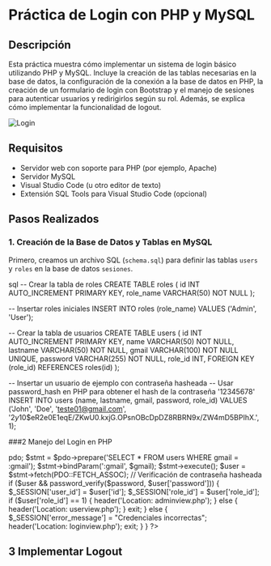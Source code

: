 # Práctica de Login con PHP y MySQL

## Descripción
Esta práctica muestra cómo implementar un sistema de login básico utilizando PHP y MySQL. Incluye la creación de las tablas necesarias en la base de datos, la configuración de la conexión a la base de datos en PHP, la creación de un formulario de login con Bootstrap y el manejo de sesiones para autenticar usuarios y redirigirlos según su rol. Además, se explica cómo implementar la funcionalidad de logout.

![Login](images/login.png)

## Requisitos
- Servidor web con soporte para PHP (por ejemplo, Apache)
- Servidor MySQL
- Visual Studio Code (u otro editor de texto)
- Extensión SQL Tools para Visual Studio Code (opcional)

## Pasos Realizados

### 1. Creación de la Base de Datos y Tablas en MySQL
Primero, creamos un archivo SQL (`schema.sql`) para definir las tablas `users` y `roles` en la base de datos `sesiones`.

sql
-- Crear la tabla de roles
CREATE TABLE roles (
    id INT AUTO_INCREMENT PRIMARY KEY,
    role_name VARCHAR(50) NOT NULL
);

-- Insertar roles iniciales
INSERT INTO roles (role_name) VALUES ('Admin', 'User');

-- Crear la tabla de usuarios
CREATE TABLE users (
    id INT AUTO_INCREMENT PRIMARY KEY,
    name VARCHAR(50) NOT NULL,
    lastname VARCHAR(50) NOT NULL,
    gmail VARCHAR(100) NOT NULL UNIQUE,
    password VARCHAR(255) NOT NULL,
    role_id INT,
    FOREIGN KEY (role_id) REFERENCES roles(id)
);

-- Insertar un usuario de ejemplo con contraseña hasheada
-- Usar password_hash en PHP para obtener el hash de la contraseña '12345678'
INSERT INTO users (name, lastname, gmail, password, role_id) 
VALUES ('John', 'Doe', 'teste01@gmail.com', '$2y$10$eR2e0E1eqE/ZKwU0.kxjG.OPsnOBcDpDZ8RBRN9x/ZW4mD5BPIhX.', 1);


###2 Manejo del Login en PHP
<?php
session_start();
require_once 'conexion.php';

if ($_SERVER['REQUEST_METHOD'] === 'POST') {
    $gmail = $_POST['gmail'];
    $password = $_POST['password'];

    $conn = new Conexion();
    $pdo = $conn->pdo;

    $stmt = $pdo->prepare('SELECT * FROM users WHERE gmail = :gmail');
    $stmt->bindParam(':gmail', $gmail);
    $stmt->execute();
    $user = $stmt->fetch(PDO::FETCH_ASSOC);

    // Verificación de contraseña hasheada
    if ($user && password_verify($password, $user['password'])) {
        $_SESSION['user_id'] = $user['id'];
        $_SESSION['role_id'] = $user['role_id'];
        if ($user['role_id'] == 1) {
            header('Location: adminview.php');
        } else {
            header('Location: userview.php');
        }
        exit;
    } else {
        $_SESSION['error_message'] = "Credenciales incorrectas";
        header('Location: loginview.php');
        exit;
    }
}
?>
## 3  Implementar Logout
<?php
session_start();
session_unset();
session_destroy();
header('Location: loginview.php');
exit;
?>
